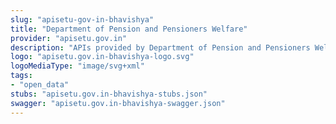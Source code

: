 ```yaml
---
slug: "apisetu-gov-in-bhavishya"
title: "Department of Pension and Pensioners Welfare"
provider: "apisetu.gov.in"
description: "APIs provided by Department of Pension and Pensioners Welfare."
logo: "apisetu.gov.in-bhavishya-logo.svg"
logoMediaType: "image/svg+xml"
tags:
- "open_data"
stubs: "apisetu.gov.in-bhavishya-stubs.json"
swagger: "apisetu.gov.in-bhavishya-swagger.json"
---
```

